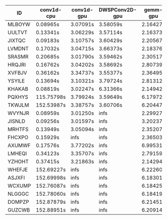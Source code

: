 |ID|conv1d-cpu|conv1d-gpu|DWSPConv2D-gpu|gemm-gpu|avg|
|-|-|-|-|-|-|
|MLBOYW|0.08965s|3.07091s|3.58059s|2.16427s|2.22635s|
|UULTVT|0.13341s|3.06229s|3.57114s|2.16373s|2.23265s|
|JIXTQC|0.09183s|3.10757s|3.60429s|2.20567s|2.25234s|
|LVMDNT|0.17032s|3.04715s|3.66373s|2.18376s|2.26624s|
|SRASMR|0.20685s|3.01790s|3.59462s|2.30517s|2.28113s|
|HRQJRI|0.16762s|3.04202s|3.58692s|2.80739s|2.40098s|
|XVFBJV|0.36162s|3.34737s|3.55377s|2.36495s|2.40693s|
|YSYILE|0.13694s|3.10321s|3.79724s|2.81312s|2.46263s|
|KHAKAB|0.08819s|3.02247s|6.31366s|2.14942s|2.89344s|
|PQXHYS|115.75798s|3.79924s|3.59649s|6.17972s|32.33336s|
|TKWJLM|152.53987s|3.38757s|3.60706s|6.20447s|41.43474s|
|WVYNJR|0.08959s|3.01250s|infs|2.29927s|infs|
|JISNLD|0.09256s|3.01597s|infs|3.20237s|infs|
|MRHTFS|0.13949s|3.05094s|infs|2.35207s|infs|
|FHCXPO|0.15929s|infs|infs|2.36503s|infs|
|AXUMWF|0.17576s|3.77202s|infs|6.99531s|infs|
|LMHEQI|0.34123s|3.35707s|infs|2.79159s|infs|
|YZHOHT|0.37415s|3.21863s|infs|2.14294s|infs|
|WHEFJE|152.69227s|infs|infs|6.22260s|infs|
|ASJXFI|152.69998s|infs|infs|6.18301s|infs|
|WCXUMP|152.76087s|infs|infs|6.18425s|infs|
|NLGGGC|152.78060s|infs|infs|6.18419s|infs|
|DOMPZP|152.87879s|infs|infs|6.21451s|infs|
|GUZCWB|152.88951s|infs|infs|6.20914s|infs|
